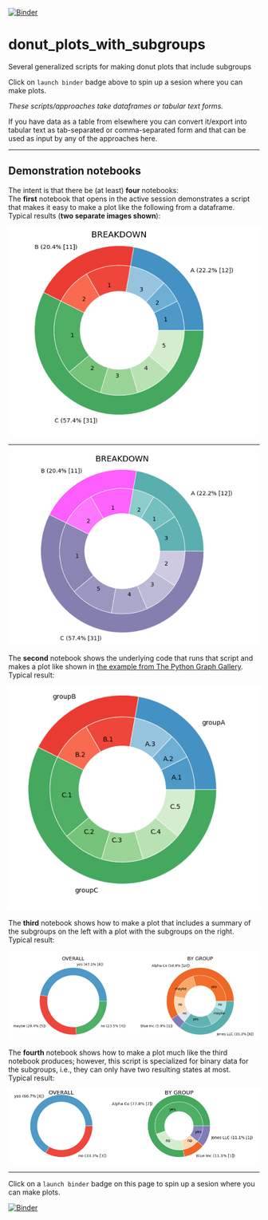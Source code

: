 [![Binder](https://mybinder.org/badge_logo.svg)](https://mybinder.org/v2/gh/fomightez/donut_plots_with_subgroups/master?filepath=index.ipynb)

# donut_plots_with_subgroups
Several generalized scripts for making donut plots that include subgroups

Click on `launch binder` badge above to spin up a sesion where you can make plots.

*These scripts/approaches take dataframes or tabular text forms.* 

If you have data as a table from elsewhere you can convert it/export into tabular text as tab-separated or comma-separated form and that can be used as input by any of the approaches here.

-----

## Demonstration notebooks

The intent is that there be (at least) **four** notebooks:  
The **first** notebook that opens in the active session demonstrates a script that makes it easy to make a plot like the following from a dataframe.  
Typical results (**two separate images shown**):

![typical1](imgs/donut_plot_with_subgroups_from_dataframe1.png)  

----


![typical2](imgs/donut_plot_with_subgroups_from_dataframe2.png)

The **second** notebook shows the underlying code that runs that script and makes a plot like shown in [the example from The Python Graph Gallery](https://python-graph-gallery.com/163-donut-plot-with-subgroups/).  
Typical result:

![typical_basics](imgs/basics_output.png)


The **third** notebook shows how to make a plot that includes a summary of the subgroups on the left with a plot with the subgroups on the right.  
Typical result:

![typical_nb3](imgs/nb3_example.png)

The **fourth** notebook shows how to make a plot much like the third notebook produces; however, this script is specialized for binary data for the subgroups, i.e., they can only have two resulting states at most.  
Typical result:

![typical_nb4](imgs/nb4_example.png)


-----

Click on a `launch binder` badge on this page to spin up a sesion where you can make plots.

[![Binder](https://mybinder.org/badge_logo.svg)](https://mybinder.org/v2/gh/fomightez/donut_plots_with_subgroups/master?filepath=index.ipynb)
